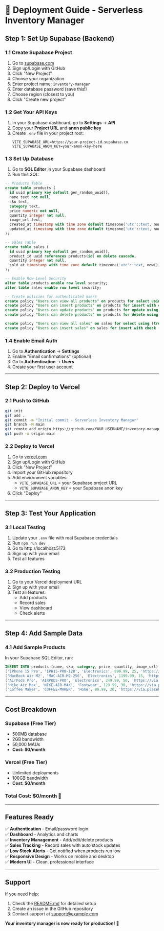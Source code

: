 # 🚀 Deployment Guide - Serverless Inventory Manager

## **Step 1: Set Up Supabase (Backend)**

### 1.1 Create Supabase Project
1. Go to [supabase.com](https://supabase.com)
2. Sign up/Login with GitHub
3. Click "New Project"
4. Choose your organization
5. Enter project name: `inventory-manager`
6. Enter database password (save this!)
7. Choose region (closest to you)
8. Click "Create new project"

### 1.2 Get Your API Keys
1. In your Supabase dashboard, go to **Settings** → **API**
2. Copy your **Project URL** and **anon public key**
3. Create `.env` file in your project root:
   ```env
   VITE_SUPABASE_URL=https://your-project-id.supabase.co
   VITE_SUPABASE_ANON_KEY=your-anon-key-here
   ```

### 1.3 Set Up Database
1. Go to **SQL Editor** in your Supabase dashboard
2. Run this SQL:

```sql
-- Products Table
create table products (
  id uuid primary key default gen_random_uuid(),
  name text not null,
  sku text,
  category text,
  price numeric not null,
  quantity integer not null,
  image_url text,
  created_at timestamp with time zone default timezone('utc'::text, now()),
  updated_at timestamp with time zone default timezone('utc'::text, now())
);

-- Sales Table
create table sales (
  id uuid primary key default gen_random_uuid(),
  product_id uuid references products(id) on delete cascade,
  quantity integer not null,
  sold_at timestamp with time zone default timezone('utc'::text, now())
);

-- Enable Row Level Security
alter table products enable row level security;
alter table sales enable row level security;

-- Create policies for authenticated users
create policy "Users can view all products" on products for select using (true);
create policy "Users can insert products" on products for insert with check (true);
create policy "Users can update products" on products for update using (true);
create policy "Users can delete products" on products for delete using (true);

create policy "Users can view all sales" on sales for select using (true);
create policy "Users can insert sales" on sales for insert with check (true);
```

### 1.4 Enable Email Auth
1. Go to **Authentication** → **Settings**
2. Enable "Email confirmations" (optional)
3. Go to **Authentication** → **Users**
4. Create your first user account

---

## **Step 2: Deploy to Vercel**

### 2.1 Push to GitHub
```bash
git init
git add .
git commit -m "Initial commit - Serverless Inventory Manager"
git branch -M main
git remote add origin https://github.com/YOUR_USERNAME/inventory-manager.git
git push -u origin main
```

### 2.2 Deploy to Vercel
1. Go to [vercel.com](https://vercel.com)
2. Sign up/Login with GitHub
3. Click "New Project"
4. Import your GitHub repository
5. Add environment variables:
   - `VITE_SUPABASE_URL` = your Supabase project URL
   - `VITE_SUPABASE_ANON_KEY` = your Supabase anon key
6. Click "Deploy"

---

## **Step 3: Test Your Application**

### 3.1 Local Testing
1. Update your `.env` file with real Supabase credentials
2. Run `npm run dev`
3. Go to http://localhost:5173
4. Sign up with your email
5. Test all features

### 3.2 Production Testing
1. Go to your Vercel deployment URL
2. Sign up with your email
3. Test all features:
   - Add products
   - Record sales
   - View dashboard
   - Check alerts

---

## **Step 4: Add Sample Data**

### 4.1 Add Sample Products
In your Supabase SQL Editor, run:

```sql
INSERT INTO products (name, sku, category, price, quantity, image_url) VALUES
('iPhone 15 Pro', 'IPH15-PRO-128', 'Electronics', 999.99, 25, 'https://via.placeholder.com/300x300?text=iPhone+15+Pro'),
('MacBook Air M2', 'MAC-AIR-M2-256', 'Electronics', 1199.99, 15, 'https://via.placeholder.com/300x300?text=MacBook+Air'),
('AirPods Pro', 'AIRPODS-PRO', 'Electronics', 249.99, 50, 'https://via.placeholder.com/300x300?text=AirPods+Pro'),
('Nike Air Max', 'NIKE-AIR-MAX', 'Footwear', 129.99, 30, 'https://via.placeholder.com/300x300?text=Nike+Air+Max'),
('Coffee Maker', 'COFFEE-MAKER', 'Home', 89.99, 20, 'https://via.placeholder.com/300x300?text=Coffee+Maker');
```

---

## **Cost Breakdown**

### **Supabase (Free Tier)**
- 500MB database
- 2GB bandwidth
- 50,000 MAUs
- **Cost: $0/month**

### **Vercel (Free Tier)**
- Unlimited deployments
- 100GB bandwidth
- **Cost: $0/month**

### **Total Cost: $0/month** 🎉

---

## **Features Ready**

✅ **Authentication** - Email/password login  
✅ **Dashboard** - Analytics and charts  
✅ **Inventory Management** - Add/edit/delete products  
✅ **Sales Tracking** - Record sales with auto stock updates  
✅ **Low Stock Alerts** - Get notified when products run low  
✅ **Responsive Design** - Works on mobile and desktop  
✅ **Modern UI** - Clean, professional interface  

---

## **Support**

If you need help:
1. Check the [README.md](README.md) for detailed setup
2. Create an issue in the GitHub repository
3. Contact support at support@example.com

**Your inventory manager is now ready for production!** 🚀 